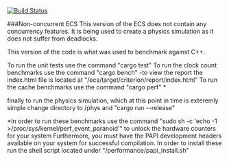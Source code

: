 [![Build Status](https://travis-ci.com/bonorumetmalorum/game_engine.svg?token=L25q4BBpBAoZ4k9LTWsW&branch=master)](https://travis-ci.com/bonorumetmalorum/game_engine)

###Non-concurrent ECS
This version of the ECS does not contain any concurrency features. It is being used to create a physics simulation as it does not suffer from deadlocks.

This version of the code is what was used to benchmark against C++.

To run the unit tests use the command "cargo test"
To run the clock count benchmarks use the command "cargo bench"
-to view the report the index.html file is located at "/ecs/target/criterion/report/index.html"
To run the cache benchmarks use the command "cargo perf" *

finally to run the physics simulation, which at this point in time is exteremly simple change directory to /phys and "cargo run --release"


*In order to run these benchmarks use the command "sudo sh -c 'echo -1 >/proc/sys/kernel/perf_event_paranoid'" to unlock the hardware counters for your system
Furthermore, you must have the PAPI development headers available on your system for successful compilation. In order to install these run the shell script located under "/performance/papi_install.sh"

